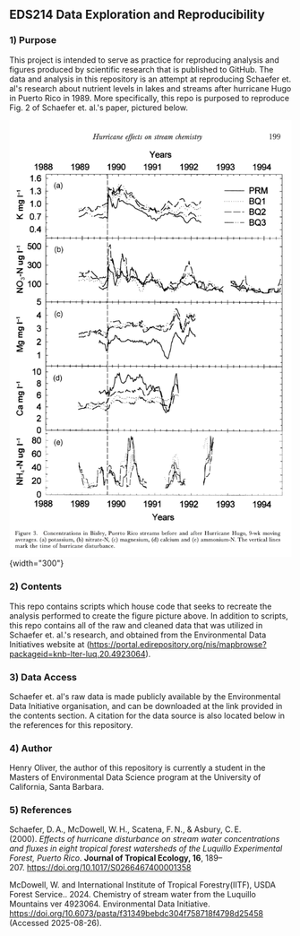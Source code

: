 ## EDS214 Data Exploration and Reproducibility

### **1) Purpose**

This project is intended to serve as practice for reproducing analysis and figures produced by scientific research that is published to GitHub. The data and analysis in this repository is an attempt at reproducing Schaefer et. al's research about nutrient levels in lakes and streams after hurricane Hugo in Puerto Rico in 1989. More specifically, this repo is purposed to reproduce Fig. 2 of Schaefer et. al.'s paper, pictured below.

![](fig3_example.png){width="300"}

### **2) Contents**

This repo contains scripts which house code that seeks to recreate the analysis performed to create the figure picture above. In addition to scripts, this repo contains all of the raw and cleaned data that was utilized in Schaefer et. al.'s research, and obtained from the Environmental Data Initiatives website at (<https://portal.edirepository.org/nis/mapbrowse?packageid=knb-lter-luq.20.4923064>).

### **3) Data Access**

Schaefer et. al's raw data is made publicly available by the Environmental Data Initiative organisation, and can be downloaded at the link provided in the contents section. A citation for the data source is also located below in the references for this repository.

### **4) Author**

Henry Oliver, the author of this repository is currently a student in the Masters of Environmental Data Science program at the University of California, Santa Barbara.

### **5) References**

Schaefer, D. A., McDowell, W. H., Scatena, F. N., & Asbury, C. E. (2000). *Effects of hurricane disturbance on stream water concentrations and fluxes in eight tropical forest watersheds of the Luquillo Experimental Forest, Puerto Rico*. **Journal of Tropical Ecology, 16**, 189–207. <https://doi.org/10.1017/S0266467400001358>

McDowell, W. and International Institute of Tropical Forestry(IITF), USDA Forest Service.. 2024. Chemistry of stream water from the Luquillo Mountains ver 4923064. Environmental Data Initiative. <https://doi.org/10.6073/pasta/f31349bebdc304f758718f4798d25458> (Accessed 2025-08-26).
